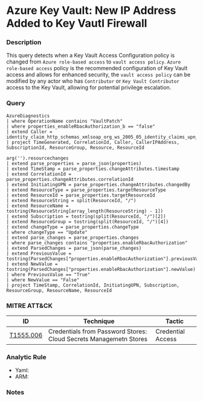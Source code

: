 # Azure Key Vault: New IP Address Added to Key Vautl Firewall

### Description
This query detects when a Key Vault Access Configuration policy is changed from `Azure role-based access` to `vault access policy`. `Azure role-based access` policy is the recommended configuration of Key Vault access and allows for enhanced security, the `vault access policy` can be modified by any actor who has `Contributor` or `Key Vault Contributor` access to the Key Vault, allowing for potential privilege escalation.

### Query
```kql
AzureDiagnostics
| where OperationName contains "VaultPatch"
| where properties_enableRbacAuthorization_b == "false"
| extend Caller = identity_claim_http_schemas_xmlsoap_org_ws_2005_05_identity_claims_upn_s
| project TimeGenerated, CorrelationId, Caller, CallerIPAddress, SubscriptionId, ResourceGroup, Resource, ResourceId
```

```kql
arg('').resourcechanges
| extend parse_properties = parse_json(properties)
| extend TimeStamp = parse_properties.changeAttributes.timestamp
| extend CorrelationId = parse_properties.changeAttributes.correlationId
| extend InitiatingUPN = parse_properties.changeAttributes.changedBy
| extend ResourceType = parse_properties.targetResourceType
| extend ResourceId = parse_properties.targetResourceId
| extend ResourceString = split(ResourceId, "/")
| extend ResourceName = tostring(ResourceString[array_length(ResourceString) - 1])
| extend Subscription = tostring(split(ResourceId, "/")[2])
| extend ResourceGroup = tostring(split(ResourceId, "/")[4])
| extend changeType = parse_properties.changeType
| where changeType == "Update"
| extend parse_changes = parse_properties.changes
| where parse_changes contains "properties.enableRbacAuthorization"
| extend ParsedChanges = parse_json(parse_changes)
| extend PreviousValue = tostring(ParsedChanges["properties.enableRbacAuthorization"].previousValue)
| extend NewValue = tostring(ParsedChanges["properties.enableRbacAuthorization"].newValue)
| where PreviousValue == "True"
| where NewValue == "False"
| project TimeStamp, CorrelationId, InitiatingUPN, Subscription, ResourceGroup, ResourceName, ResourceId
```

### MITRE ATT&CK
| ID | Technique | Tactic |
|----|-----------|--------|
| [T1555.006](https://attack.mitre.org/techniques/T1555/006/) | Credentials from Password Stores: Cloud Secrets Managemetn Stores | Credential Access |

### Analytic Rule
- Yaml: 
- ARM: 

### Notes
